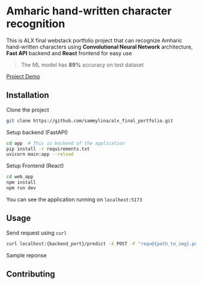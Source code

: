 # Amharic hand-written character recognition

This is ALX final webstack portfolio project that can recognize Amharic hand-written characters using **Convolutional Neural Network** architecture, **Fast API** backend and **React** frontend for easy use

> The ML model has **89%** accuracy on test dataset

[](https://drive.google.com/file/d/1hpE2opLnsdBOLHzpadhnskCUkSnT7cYC/view?usp=drive_link)

[Project Demo](https://www.youtube.com/watch?v=iKe9svemECw)

## Installation

Clone the project
```bash
git clone https://github.com/sammylina/alx_final_portfolio.git
```

Setup backend (FastAPI)
```bash
cd app  # This is backend of the application`
pip install -r requirements.txt
uvicorn main:app --reload
```

Setup Frontend (React)
```bash
cd web_app
npm install
npm run dev
```

You can see the application running on `localhost:5173`

## Usage

Send request using `curl`
```bash
curl localhost:{backend_port}/predict -X POST -F "req=@{path_to_img}.png"
```
Sample reponse
[](https://drive.google.com/file/d/1_EIgsTD4Wma8fplZNPW00OvECCrxdd6A/view?usp=drive_link)

## Contributing
